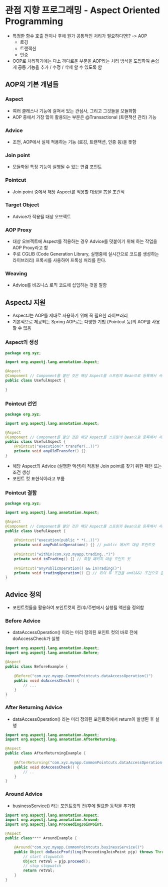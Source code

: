 # 관점 지향 프로그래밍 - Aspect Oriented Programming
- 특정한 함수 호출 전이나 후에 뭔가 공통적인 처리가 필요하다면!? -> AOP
    - 로깅
    - 트랜잭션
    - 인증
- OOP로 처리하기에는 다소 까다로운 부분을 AOP라는 처리 방식을 도입하여 손쉽게 공통 기능을 추가 / 수정 / 삭제 할 수 있도록 함

## AOP의 기본 개념들
### Aspect
- 여러 클래스나 기능에 걸쳐서 있는 관심사, 그리고 그것들을 모듈화함
- AOP 중에서 가장 많이 활용되는 부분은 @Transactional (트랜잭션 관리) 기능

### Advice 
- 조언, AOP에서 실제 적용하는 기능 (로깅, 트랜잭션, 인증 등)을 뜻함

### Join point
- 모듈화된 특정 기능이 실행될 수 있는 연겶 포인트

### Pointcut
- Join point 중에서 해당 Aspect를 적용할 대상을 뽑을 조건식

### Target Object
- Advice가 적용될 대상 오브젝트

### AOP Proxy
- 대상 오브젝트에 Aspect를 적용하는 경우 Advice를 덧붙이기 위해 하는 작업을 AOP Proxy라고 함
- 주로 CGLIB (Code Generation Library, 실행중에 실시간으로 코드를 생성하는 라이브러리) 프록시를 사용하여 프록싱 처리를 한다.

### Weaving
- Advice를 비즈니스 로직 코드에 삽입하는 것을 말함

## AspectJ 지원
- AspectJ는 AOP를 제대로 사용하기 위해 꼭 필요한 라이브러리
- 기본적으로 제공되는 Spring AOP로는 다양한 기법 (Pointcut 등)의 AOP를 사용할 수 없음

### Aspect의 생성
```java
package org.xyz;

import org.aspectj.lang.annotation.Aspect;

@Aspect
@Component // Component를 붙인 것은 해당 Aspect를 스프링의 Bean으로 등록해서 사용하기 위함
public class UsefulAspect {
	
}
```

### Pointcut 선언
```java
package org.xyz;

import org.aspectj.lang.annotation.Aspect;

@Aspect
@Component // Component를 붙인 것은 해당 Aspect를 스프링의 Bean으로 등록해서 사용하기 위함
public class UsefulAspect {
	@Pointcut("execution(* transfer(..))")
    private void anyOldTransfer() {}
}
```
- 해당 Aspect의 Advice (실행한 액션)이 적용될 Join point를 찾기 위한 패턴 또는 조건 생성
- 포인트 컷 표현식이라고 부름

### Pointcut 결함
```java
package org.xyz;

import org.aspectj.lang.annotation.Aspect;

@Aspect
@Component // Component를 붙인 것은 해당 Aspect를 스프링의 Bean으로 등록해서 사용하기 위함
public class UsefulAspect {
	
	@Pointcut("execution(public * *(..))")
    private void anyPublicOperation() {} // public 메서드 대상 포인트컷
  
    @Pointcut("within(com.xyz.myapp.trading..*)")
    private void inTrading() {} // 특정 패키지 대상 포인트 컷
  
    @Pointcut("anyPublicOperation() && inTrading()")
    private void tradingOperation() {} // 위의 두 조건을 and(&&) 조건으로 결함한 포인트 컷
}
```

## Advice 정의
- 포인트컷들을 활용하여 포인트컷의 전/후/주변에서 실행될 액션을 정의함

### Before Advice
- dataAccessOperation() 이라는 미리 정의된 포인트 컷의 바로 전에 doAccessCheck가 실행
```java
import org.aspectj.lang.annotation.Aspect;
import org.aspectj.lang.annotation.Before;

@Aspect
public class BeforeExample {
	
    @Before("com.xyz.myapp.CommonPointcuts.dataAccessOperation()")
    public void doAccessCheck() {
    	// ...
    }
}
```

### After Returning Advice
- dataAccessOperation() 라는 미리 정의된 포인트컷에서 return이 발생된 후 실행

```java
import org.aspectj.lang.annotation.Aspect;
import org.aspectj.lang.annotation.AfterReturning;

@Aspect
public class AfterReturningExample {
	
    @AfterReturning("com.xyz.myapp.CommonPointcuts.dataAccessOperation()")
    public void doAccessCheck() {
    	// ..
    }
}
```

### Around Advice
- businessService() 라는 포인트컷의 전/후에 필요한 동작을 추가함
```java
import org.aspectj.lang.annotation.Aspect;
import org.aspectj.lang.annotation.Around;
import org.aspectj.lang.ProceedingJoinPoint;

@Aspect
public class**** AroundExample {

    @Around("com.xyz.myapp.CommonPointcuts.businessService()")
    public Object doBasicProfiling(ProceedingJoinPoint pjp) throws Throwable {
        // start stopwatch
        Object retVal = pjp.proceed();
        // stop stopwatch
        return retVal;
    }
}
```